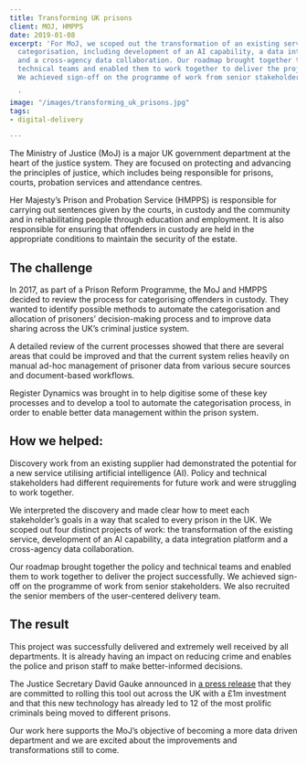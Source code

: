 ```yaml
---
title: Transforming UK prisons
client: MOJ, HMPPS
date: 2019-01-08
excerpt: 'For MoJ, we scoped out the transformation of an existing service for prison
  categorisation, including development of an AI capability, a data integration platform
  and a cross-agency data collaboration. Our roadmap brought together the policy and
  technical teams and enabled them to work together to deliver the project successfully.
  We achieved sign-off on the programme of work from senior stakeholders.

  '
image: "/images/transforming_uk_prisons.jpg"
tags:
- digital-delivery

---
```

The Ministry of Justice (MoJ) is a major UK government department at the heart of the justice system. They are focused on protecting and advancing the principles of justice, which includes being responsible for prisons, courts, probation services and attendance centres.

Her Majesty’s Prison and Probation Service (HMPPS) is responsible for carrying out sentences given by the courts, in custody and the community and in rehabilitating people through education and employment. It is also responsible for ensuring that offenders in custody are held in the appropriate conditions to maintain the security of the estate.

## The challenge

In 2017, as part of a Prison Reform Programme, the MoJ and HMPPS decided to review the process for categorising offenders in custody.  They wanted to identify possible methods to automate the categorisation and allocation of prisoners’ decision-making process and to improve data sharing across the UK’s criminal justice system.

A detailed review of the current processes showed that there are several areas that could be improved and that the current system relies heavily on manual ad-hoc management of prisoner data from various secure sources and document-based workflows.

Register Dynamics was brought in to help digitise some of these key processes and to develop a tool to automate the categorisation process, in order to enable better data management within the prison system.

## How we helped:

Discovery work from an existing supplier had demonstrated the potential for a new service utilising artificial intelligence (AI). Policy and technical stakeholders had different requirements for future work and were struggling to work together.

We interpreted the discovery and made clear how to meet each stakeholder’s goals in a way that scaled to every prison in the UK. We scoped out four distinct projects of work: the transformation of the existing service, development of an AI capability, a data integration platform and a cross-agency data collaboration.

Our roadmap brought together the policy and technical teams and enabled them to work together to deliver the project successfully. We achieved sign-off on the programme of work from senior stakeholders. We also recruited the senior members of the user-centered delivery team.

## The result

This project was successfully delivered and extremely well received by all departments.  It is already having an impact on reducing crime and enables the police and prison staff to make better-informed decisions.

The Justice Secretary David Gauke announced in [a press release](https://www.gov.uk/government/news/justice-secretary-launches-fresh-crackdown-on-crime-in-prison) that they are committed to rolling this tool out across the UK with a £1m investment and that this new technology has already led to 12 of the most prolific criminals being moved to different prisons.

Our work here supports the MoJ’s objective of becoming a more data driven department and we are excited about the improvements and transformations still to come.